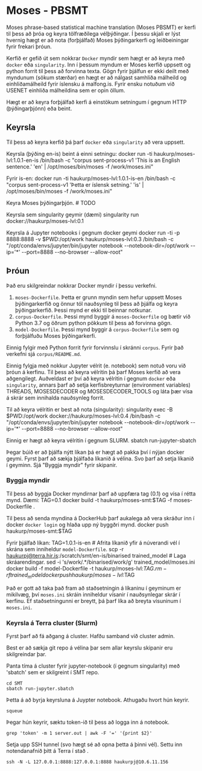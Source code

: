 # Moses - PBSMT
Moses phrase-based statistical machine translation (Moses PBSMT) er kerfi til þess að þróa og keyra tölfræðilega vélþýðingar.
Í þessu skjali er lýst hvernig hægt er að nota (forþjálfað) Moses þýðingarkerfi og leiðbeiningar fyrir frekari þróun.

Kerfið er gefið út sem nokkrar `Docker` myndir sem hægt er að keyra með `docker` eða `singularity`. Inn í þessum myndum er Moses kerfið uppsett og python forrit til þess að forvinna texta. Gögn fyrir þjálfun er ekki deilt með myndunum (sökum stærðar) en hægt er að nálgast samhliða málheild og einhliðamálheild fyrir íslensku á malfong.is. Fyrir ensku notuðum við USENET einhliða málheildina sem er opin öllum.

Hægt er að keyra forþjálfað kerfi á einstökum setningum í gegnum HTTP (þýðingarþjónn) eða beint.

## Keyrsla
Til þess að keyra kerfið þá þarf `docker` eða `singularity` að vera uppsett.

Keyrsla (þýðing en-is) beint á einni setningu:
    docker run -ti haukurp/moses-lvl:1.0.1-en-is /bin/bash -c "corpus sent-process-v1 'This is an English sentence.' 'en' | /opt/moses/bin/moses -f /work/moses.ini" 
    
Fyrir is-en:
    docker run -ti haukurp/moses-lvl:1.0.1-is-en /bin/bash -c "corpus sent-process-v1 'Þetta er íslensk setning.' 'is' | /opt/moses/bin/moses -f /work/moses.ini"

Keyra Moses þýðingarþjón.
    # TODO

Keyrsla sem singularity geymir (dæmi)
    singularity run docker://haukurp/moses-lvl:0.1

Keyrsla á Jupyter notebooks í gegnum docker geymi
    docker run -ti -p 8888:8888 -v $PWD:/opt/work haukurp/moses-lvl:0.3 /bin/bash -c "/opt/conda/envs/jupyter/bin/jupyter notebook --notebook-dir=/opt/work --ip='*' --port=8888 --no-browser --allow-root"

## Þróun
Það eru skilgreindar nokkrar Docker myndir í þessu verkefni.

1. `moses-Dockerfile`. Þetta er grunn myndin sem hefur uppsett Moses þýðingarkerfið og önnur tól nauðsynleg til þess að þjálfa og keyra þýðingarkerfið. Þessi mynd er ekki til beinnar notkunar.
1. `corpus-Dockerfile`. Þessi mynd byggir á `moses-Dockerfile` og bætir við Python 3.7 og öðrum python pökkum til þess að forvinna gögn.
1. `model-Dockerfile`. Þessi mynd byggir á `corpus-Dockerfile` sem og forþjálfuðu Moses þýðingarkerfi. 

Einnig fylgir með Python forrit fyrir forvinnslu í skránni `corpus`. Fyrir það verkefni sjá `corpus/README.md`.

Einnig fylgja með nokkur Jupyter vélrit (e. notebook) sem notuð voru við þróun á kerfinu. Til þess að keyra vélritin þá þarf Moses kerfið að vera aðgengilegt. Auðveldast er því að keyra vélritin í gegnum `docker` eða `singularity`, annars þarf að setja kerfisbreyturnar (environment variables) THREADS, MOSESDECODER og MOSESDECODER_TOOLS og láta þær vísa á skrár sem innihalda nauðsynleg forrit.

Til að keyra vélritin er best að nota (singularity):
    singularity exec -B $PWD:/opt/work docker://haukurp/moses-lvl:0.4 /bin/bash -c "/opt/conda/envs/jupyter/bin/jupyter notebook --notebook-dir=/opt/work --ip='*' --port=8888 --no-browser --allow-root"

Einnig er hægt að keyra vélritin í gegnum SLURM.
    sbatch run-jupyter-sbatch

Þegar búið er að þjálfa nýtt líkan þá er hægt að pakka því í nýjan docker geymi. Fyrst þarf að sækja þjálfaða líkanið á vélina. Svo þarf að setja líkanið í geyminn. Sjá "Byggja myndir" fyrir skipanir. 
### Byggja myndir
Til þess að byggja Docker myndirnar þarf að uppfæra tag (0.1) og vísa í rétta mynd.
Dæmi:
    TAG=0.1
    docker build -t haukurp/moses-smt:$TAG -f moses-Dockerfile .

Til þess að senda myndina á DockerHub þarf aukalega að vera skráður inn í docker `docker login` og hlaða upp ný byggðri mynd.
    docker push haukurp/moses-smt:$TAG

Fyrir þjálfað líkan:
    TAG=1.0.1-is-en
    # Afrita líkanið yfir á núverandi vél í skrána sem inniheldur `model-Dockerfile`.
    scp -r haukurpj@terra.hir.is:/scratch/smt/en-is/binarised trained_model
    # Laga skráarendingar.
    sed -i 's/work\/.*\/binarised/work/g' trained_model/moses.ini
    docker build -f model-Dockerfile -t haukurp/moses-lvl:$TAG .
    rm -rf trained_model
    docker push haukurp/moses-lvl:$TAG

Það er gott að taka það fram að staðsetningin á líkaninu í geyminum er mikilvæg, því `moses.ini` skráin inniheldur vísanir í nauðsynlegar skrár í kerfinu. Ef staðsetningunni er breytt, þá þarf líka að breyta vísuninum í `moses.ini`.
### Keyrsla á Terra cluster (Slurm)
Fyrst þarf að fá aðgang á cluster. Hafðu samband við cluster admin.

Best er að sækja git repo á vélina þar sem allar keyrslu skipanir eru skilgreindar þar.

Panta tíma á cluster fyrir jupyter-notebook (í gegnum singularity) með 'sbatch' sem er skilgreint í SMT repo.
    
    cd SMT
    sbatch run-jupyter.sbatch

Þetta á að byrja keyrsluna á Juypter notebook. Athugaðu hvort hún keyrir.

    squeue

Þegar hún keyrir, sæktu token-ið til þess að logga inn á notebook.

    grep 'token' -m 1 server.out | awk -F '=' '{print $2}' 

Setja upp SSH tunnel (svo hægt sé að opna þetta á þinni vél). Settu inn notendanafnið þitt á Terra í stað <username>.

    ssh -N -L 127.0.0.1:8888:127.0.0.1:8888 haukurpj@10.6.11.156    

    
